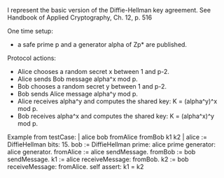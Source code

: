 I represent the basic version of the Diffie-Hellman key agreement. 
See Handbook of Applied Cryptography, Ch. 12, p. 516

One time setup:
* a safe prime p and a generator alpha of Zp* are published.

Protocol actions:
* Alice chooses a random secret x between 1 and p-2.
* Alice sends Bob message alpha^x mod p.
* Bob chooses a random secret y between 1 and p-2.
* Bob sends Alice message alpha^y mod p.
* Alice receives alpha^y and computes the shared key:
	K = (alpha^y)^x mod p.
* Bob receives alpha^x and computes the shared key:
	K = (alpha^x)^y mod p.

Example from testCase:
| alice bob fromAlice fromBob k1 k2 |
alice := DiffieHellman bits: 15.
bob := DiffieHellman prime: alice prime generator: alice generator.
fromAlice := alice sendMessage.
fromBob := bob sendMessage.
k1 := alice receiveMessage: fromBob.
k2 := bob receiveMessage: fromAlice.
self assert: k1 = k2
